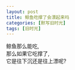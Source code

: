 ```yaml
---
layout: post
title: 鲸鱼吃撑了会漂起来吗
categories: [默写旧时光]
tags: [旧时光]
---
```


鲸鱼那么能吃,  
那么如果它吃撑了,   
它是往下沉还是往上漂呢?  
